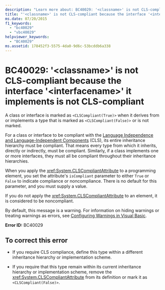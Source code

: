 ```yaml
---
description: "Learn more about: BC40029: '<classname>' is not CLS-compliant because the interface '<interfacename>' it implements is not CLS-compliant"
title: "'<classname>' is not CLS-compliant because the interface '<interfacename>' it implements is not CLS-compliant"
ms.date: 07/20/2015
f1_keywords:
  - "bc40029"
  - "vbc40029"
helpviewer_keywords:
  - "BC40029"
ms.assetid: 178452f3-5575-4da0-9d6c-53bcddb6a338
---
```

# BC40029: '\<classname>' is not CLS-compliant because the interface '\<interfacename>' it implements is not CLS-compliant

A class or interface is marked as `<CLSCompliant(True)>` when it derives from or implements a type that is marked as `<CLSCompliant(False)>` or is not marked.

 For a class or interface to be compliant with the [Language Independence and Language-Independent Components](../../../standard/language-independence-and-language-independent-components.md) (CLS), its entire inheritance hierarchy must be compliant. That means every type from which it inherits, directly or indirectly, must be compliant. Similarly, if a class implements one or more interfaces, they must all be compliant throughout their inheritance hierarchies.

 When you apply the <xref:System.CLSCompliantAttribute> to a programming element, you set the attribute's `isCompliant` parameter to either `True` or `False` to indicate compliance or noncompliance. There is no default for this parameter, and you must supply a value.

 If you do not apply the <xref:System.CLSCompliantAttribute> to an element, it is considered to be noncompliant.

 By default, this message is a warning. For information on hiding warnings or treating warnings as errors, see [Configuring Warnings in Visual Basic](/visualstudio/ide/configuring-warnings-in-visual-basic).

 **Error ID:** BC40029

## To correct this error

- If you require CLS compliance, define this type within a different inheritance hierarchy or implementation scheme.

- If you require that this type remain within its current inheritance hierarchy or implementation scheme, remove the <xref:System.CLSCompliantAttribute> from its definition or mark it as `<CLSCompliant(False)>`.
